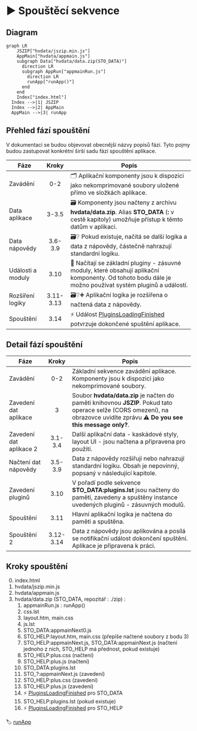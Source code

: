 # ▶️ Spouštěcí sekvence

## Diagram

```mermaid
graph LR
    JSZIP["hvdata/jszip.min.js"]
    AppMain["hvdata/appmain.js"]
    subgraph Data["hvdata/data.zip(STO_DATA)"]
      direction LR
      subgraph AppRun["appmainRun.js"]
        direction LR
        runApp["runApp()"]
      end
    end
    Index["index.html"]
  Index -->|1| JSZIP
  Index -->|2| AppMain
  AppMain -->|3| runApp
```

## Přehled fází spouštění

V dokumentaci se budou objevovat obecnější názvy popisů fází. Tyto pojmy budou zastupovat konkrétní širší sadu fází spouštění aplikace.

| Fáze | Kroky | Popis |
|---|:---:|---|
| Zavádění | 0-2 | 🗂️ Aplikační komponenty jsou k dispozici jako nekomprimované soubory uložené přímo ve složkách aplikace. |
| Data aplikace | 3-3.5 | 🗃️ Komponenty jsou načteny z archivu **hvdata/data.zip**. Alias **STO_DATA** (**:** v cestě kapitoly) umožňuje přístup k těmto datům v aplikaci. |
| Data nápovědy | 3.6-3.9 | 🗃️❔ Pokud existuje, načítá se další logika a data z nápovědy, částečně nahrazují standardní logiku. |
| Události a moduly | 3.10 | 🧩 Načítají se základní pluginy - zásuvné moduly, které obsahují aplikační komponenty. Od tohoto bodu dále je možno používat systém pluginů a událostí. |
| Rozšíření logiky | 3.11-3.13 | 🗃️❔➕ Aplikační logika je rozšířena o načtená data z nápovědy. |
| Spouštění | 3.14 | ⚡ Událost [PluginsLoadingFinished][PluginsLoadingFinished] potvrzuje dokončené spuštění aplikace. |

## Detail fází spouštění

| Fáze | Kroky | Popis |
|---|:---:|---|
| Zavádění | 0-2 | Základní sekvence zavádění aplikace. Komponenty jsou k dispozici jako nekomprimované soubory. |
| Zavedení dat aplikace | 3 | Soubor **hvdata/data.zip** je načten do paměti knihovnou **JSZIP**. Pokud tato operace selže (CORS omezení), na obrazovce uvidíte zprávu **⚠ Do you see this message only?**. |
| Zavedení dat aplikace 2 | 3.1-3.4 | Další aplikační data - kaskádové styly, layout UI - jsou načtena a připravena pro použití. |
| Načtení dat nápovědy | 3.5-3.9 | Data z nápovědy rozšiřují nebo nahrazují standardní logiku. Obsah je nepovinný, popsaný v následující kapitole. |
| Zavedení pluginů | 3.10 | V pořadí podle sekvence **STO_DATA:plugins.lst** jsou načteny do paměti, zavedeny a spuštěny instance uvedených pluginů - zásuvných modulů. |
| Spouštění | 3.11 | Hlavní aplikační logika je načtena do paměti a spuštěna. |
| Spouštění 2 | 3.12-3.14 | Data z nápovědy jsou aplikována a posílá se notifikační událost dokončení spuštění. Aplikace je připravena k práci. |

## Kroky spouštění

0. index.html
1. hvdata/jszip.min.js
2. hvdata/appmain.js
3. hvdata/data.zip (STO_DATA, repozitář : ./zip) : 
   1. appmainRun.js : runApp()
   2. css.lst
   3. layout.htm, main.css
   4. js.lst
   5. STO_DATA:appmainNext0.js
   6. STO_HELP:layout.htm, main.css (přepíše načtené soubory z bodu 3)
   7. STO_HELP:appmainNext.js, STO_DATA:appmainNext.js (načtení jednoho z nich, STO_HELP má přednost, pokud existuje)
   8. STO_HELP:plus.css (načtení)
   9. STO_HELP:plus.js (načtení)
   10. STO_DATA:plugins.lst
   11. STO_?:appmainNext.js (zavedení)
   12. STO_HELP:plus.css (zavedení)
   13. STO_HELP:plus.js (zavedení)
   14. ⚡ [PluginsLoadingFinished][PluginsLoadingFinished] pro STO_DATA
   15. STO_HELP:plugins.lst (pokud existuje)
   16. ⚡ [PluginsLoadingFinished][PluginsLoadingFinished] pro STO_HELP

🏷️ [runApp][runApp]

[PluginsLoadingFinished]: :_evt:PluginsLoadingFinished.md "PluginsLoadingFinished"
[runApp]: :_fn:runApp.md "runApp()"
